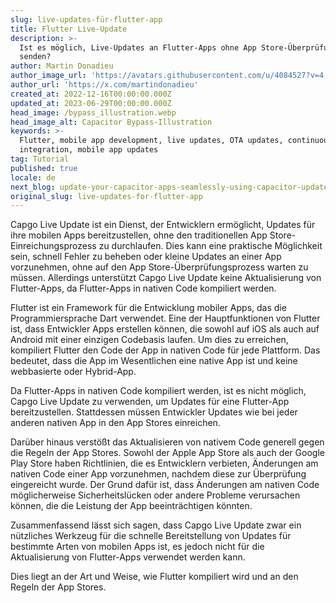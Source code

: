 ```yaml
---
slug: live-updates-für-flutter-app
title: Flutter Live-Update
description: >-
  Ist es möglich, Live-Updates an Flutter-Apps ohne App Store-Überprüfung zu
  senden?
author: Martin Donadieu
author_image_url: 'https://avatars.githubusercontent.com/u/4084527?v=4'
author_url: 'https://x.com/martindonadieu'
created_at: 2022-12-16T00:00:00.000Z
updated_at: 2023-06-29T00:00:00.000Z
head_image: /bypass_illustration.webp
head_image_alt: Capacitor Bypass-Illustration
keywords: >-
  Flutter, mobile app development, live updates, OTA updates, continuous
  integration, mobile app updates
tag: Tutorial
published: true
locale: de
next_blog: update-your-capacitor-apps-seamlessly-using-capacitor-updater
original_slug: live-updates-for-flutter-app
---
```

Capgo Live Update ist ein Dienst, der Entwicklern ermöglicht, Updates für ihre mobilen Apps bereitzustellen, ohne den traditionellen App Store-Einreichungsprozess zu durchlaufen. Dies kann eine praktische Möglichkeit sein, schnell Fehler zu beheben oder kleine Updates an einer App vorzunehmen, ohne auf den App Store-Überprüfungsprozess warten zu müssen. Allerdings unterstützt Capgo Live Update keine Aktualisierung von Flutter-Apps, da Flutter-Apps in nativen Code kompiliert werden.

Flutter ist ein Framework für die Entwicklung mobiler Apps, das die Programmiersprache Dart verwendet. Eine der Hauptfunktionen von Flutter ist, dass Entwickler Apps erstellen können, die sowohl auf iOS als auch auf Android mit einer einzigen Codebasis laufen. Um dies zu erreichen, kompiliert Flutter den Code der App in nativen Code für jede Plattform. Das bedeutet, dass die App im Wesentlichen eine native App ist und keine webbasierte oder Hybrid-App.

Da Flutter-Apps in nativen Code kompiliert werden, ist es nicht möglich, Capgo Live Update zu verwenden, um Updates für eine Flutter-App bereitzustellen. Stattdessen müssen Entwickler Updates wie bei jeder anderen nativen App in den App Stores einreichen.

Darüber hinaus verstößt das Aktualisieren von nativem Code generell gegen die Regeln der App Stores. Sowohl der Apple App Store als auch der Google Play Store haben Richtlinien, die es Entwicklern verbieten, Änderungen am nativen Code einer App vorzunehmen, nachdem diese zur Überprüfung eingereicht wurde. Der Grund dafür ist, dass Änderungen am nativen Code möglicherweise Sicherheitslücken oder andere Probleme verursachen können, die die Leistung der App beeinträchtigen könnten.

Zusammenfassend lässt sich sagen, dass Capgo Live Update zwar ein nützliches Werkzeug für die schnelle Bereitstellung von Updates für bestimmte Arten von mobilen Apps ist, es jedoch nicht für die Aktualisierung von Flutter-Apps verwendet werden kann.

Dies liegt an der Art und Weise, wie Flutter kompiliert wird und an den Regeln der App Stores.
